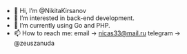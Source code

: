 - 👋 Hi, I’m @NikitaKirsanov
- 👀 I’m interested in back-end development.
- 🌱 I’m currently using Go and PHP.
- 📫 How to reach me: 
    email -> nicas33@mail.ru
    telegram -> @zeuszanuda
<!---
NikitaKirsanov/NikitaKirsanov is a ✨ special ✨ repository because its `README.md` (this file) appears on your GitHub profile.
You can click the Preview link to take a look at your changes.
--->
